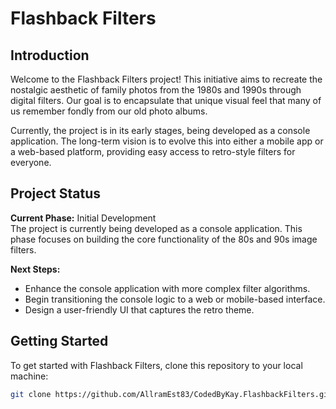 # Flashback Filters

## Introduction
Welcome to the Flashback Filters project! This initiative aims to recreate the nostalgic aesthetic of family photos from the 1980s and 1990s through digital filters. Our goal is to encapsulate that unique visual feel that many of us remember fondly from our old photo albums.

Currently, the project is in its early stages, being developed as a console application. The long-term vision is to evolve this into either a mobile app or a web-based platform, providing easy access to retro-style filters for everyone.

## Project Status
**Current Phase:** Initial Development  
The project is currently being developed as a console application. This phase focuses on building the core functionality of the 80s and 90s image filters.

**Next Steps:**
- Enhance the console application with more complex filter algorithms.
- Begin transitioning the console logic to a web or mobile-based interface.
- Design a user-friendly UI that captures the retro theme.

## Getting Started
To get started with Flashback Filters, clone this repository to your local machine:

```bash
git clone https://github.com/AllramEst83/CodedByKay.FlashbackFilters.git
